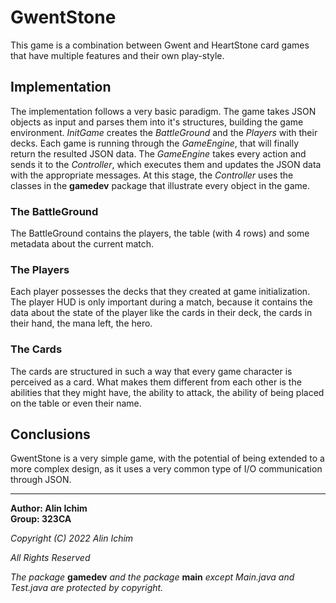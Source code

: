 # GwentStone

This game is a combination between Gwent and HeartStone card games that have multiple
features and their own play-style.

## Implementation

The implementation follows a very basic paradigm. The game takes JSON objects as input
and parses them into it's structures, building the game environment. *InitGame* creates the
*BattleGround* and the *Players* with their decks. Each game is running through the *GameEngine*,
that will finally return the resulted JSON data. The *GameEngine* takes every action and
sends it to the *Controller*, which executes them and updates the JSON data with the
appropriate messages. At this stage, the *Controller* uses the classes in the **gamedev**
package that illustrate every object in the game.

### The BattleGround

The BattleGround contains the players, the table (with 4 rows) and some metadata about the
current match.

### The Players

Each player possesses the decks that they created at game initialization. The player HUD
is only important during a match, because it contains the data about the state of the player
like the cards in their deck, the cards in their hand, the mana left, the hero.

### The Cards

The cards are structured in such a way that every game character is perceived as a card.
What makes them different from each other is the abilities that they might have,
the ability to attack, the ability of being placed on the table or even their name.

## Conclusions

GwentStone is a very simple game, with the potential of being extended to a more complex
design, as it uses a very common type of I/O communication through JSON.

---

**Author: Alin Ichim**  
**Group: 323CA**

*Copyright (C) 2022 Alin Ichim*

*All Rights Reserved*

*The package* **gamedev** *and the package* **main** *except Main.java and
Test.java are protected by copyright.*
